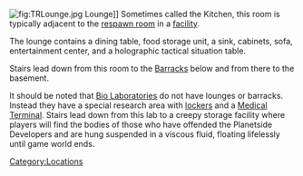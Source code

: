 ![](TRLounge.jpg "fig:TRLounge.jpg") Lounge\]\] Sometimes called the
Kitchen, this room is typically adjacent to the [respawn
room](respawn_room "wikilink") in a [facility](facilities "wikilink").

The lounge contains a dining table, food storage unit, a sink, cabinets,
sofa, entertainment center, and a holographic tactical situation table.

Stairs lead down from this room to the [Barracks](Barracks "wikilink")
below and from there to the basement.

It should be noted that [Bio Laboratories](Bio_Laboratory "wikilink") do
not have lounges or barracks. Instead they have a special research area
with [lockers](lockers "wikilink") and a [Medical
Terminal](Medical_Terminal "wikilink"). Stairs lead down from this lab
to a creepy storage facility where players will find the bodies of those
who have offended the Planetside Developers and are hung suspended in a
viscous fluid, floating lifelessly until game world ends.

[Category:Locations](Category:Locations "wikilink")